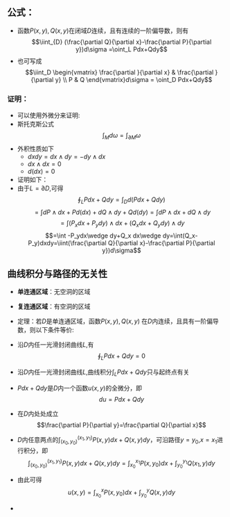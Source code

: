 
## 公式：

- 函数$P(x,y),Q(x,y)$在闭域$D$连续，且有连续的一阶偏导数，则有
$$\iint_{D} (\frac{\partial Q}{\partial x}-\frac{\partial P}{\partial y})d\sigma =\oint_L Pdx+Qdy$$
- 也可写成
$$\iint_D \begin{vmatrix}
 \frac{\partial }{\partial x}  & \frac{\partial }{\partial y} \\
 P & Q
\end{vmatrix}d\sigma = \oint_D Pdx+Qdy$$

### 证明：

- 可以使用外微分来证明:
- 斯托克斯公式$$\int_M d\omega = \int_{\partial M}\omega$$
- 外积性质如下
	- $dxdy=dx\wedge dy = -dy\wedge dx$
	- $dx \wedge dx = 0$
	- $d(dx) = 0$
- 证明如下：
- 由于$L = \partial D$,可得
$$\oint_L Pdx+Qdy = \int_D d(Pdx+Qdy)$$
$$=\int dP\wedge dx+Pd(dx)+dQ\wedge dy+Qd(dy)=\int dP\wedge dx+dQ\wedge dy$$
$$=\int(P_xdx+P_ydy)\wedge dx+(Q_xdx+Q_ydy)\wedge dy$$
$$=\int -P_ydx\wedge dy+Q_x dx\wedge dy=\int(Q_x-P_y)dxdy=\iint(\frac{\partial Q}{\partial x}-\frac{\partial P}{\partial y})d\sigma$$
## 曲线积分与路径的无关性

- **单连通区域**：无空洞的区域
- **复连通区域**：有空洞的区域

- 定理：若$D$是单连通区域，函数$P(x,y),Q(x,y)$ 在$D$内连续，且具有一阶偏导数，则以下条件等价:

- 沿$D$内任一光滑封闭曲线$L$,有$$\oint_L Pdx+Qdy=0$$
- 沿$D$内任一光滑封闭曲线$L$,曲线积分$\int_L Pdx+Qdy$只与起终点有关

- $Pdx+Qdy$是$D$内一个函数$u(x,y)$的全微分，即$$du=Pdx+Qdy$$
- 在$D$内处处成立$$\frac{\partial P}{\partial y}=\frac{\partial Q}{\partial x}$$
- $D$内任意两点的$\int_{(x_0,y_0)}^{(x_1,y_1)}P(x,y)dx+Q(x,y)dy$，可沿路径$y=y_0$,$x=x_1$进行积分，即$$\int_{(x_0,y_0)}^{(x_1,y_1)}P(x,y)dx+Q(x,y)dy=\int_{x_0}^{x_1}P(x,y_0)dx+\int_{y_0}^{y_1}Q(x_1,y)dy$$
- 由此可得$$u(x,y)=\int_{x_0}^{x}P(x,y_0)dx+\int_{y_0}^{y}Q(x,y)dy$$
- 